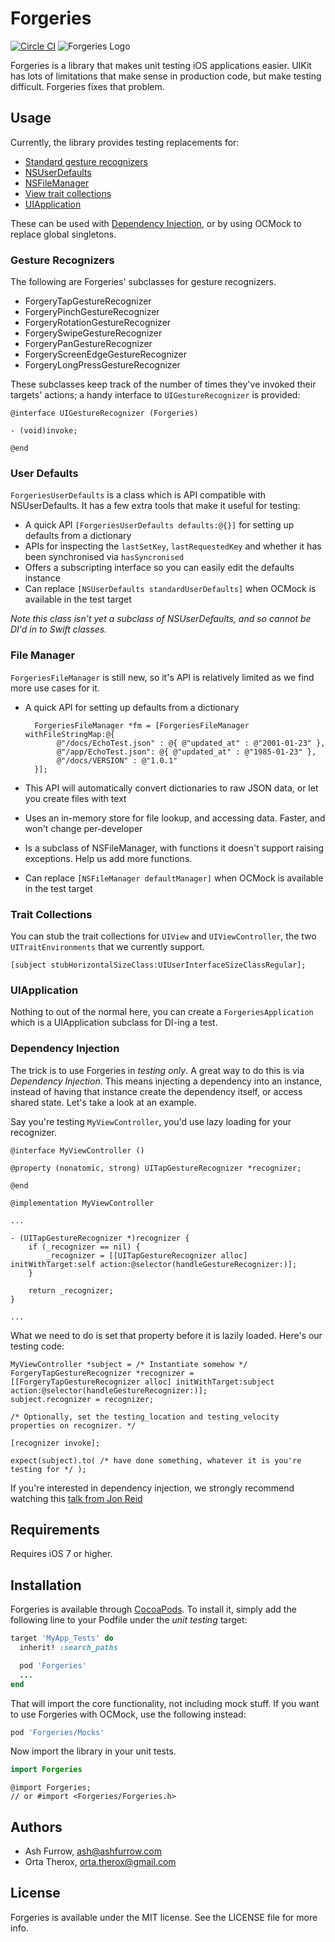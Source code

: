 # Forgeries

[![Circle CI](https://circleci.com/gh/ashfurrow/Forgeries.svg?style=svg)](https://circleci.com/gh/ashfurrow/Forgeries)
![Forgeries Logo](https://cloud.githubusercontent.com/assets/49038/12582759/f6a2c294-c436-11e5-9ee1-aea3e7256240.jpg)

Forgeries is a library that makes unit testing iOS applications easier. UIKit has lots of limitations
that make sense in production code, but make testing difficult. Forgeries fixes that problem.

## Usage

Currently, the library provides testing replacements for:

- [Standard gesture recognizers](#gesture-recognizers)
- [NSUserDefaults](#user-defaults)
- [NSFileManager](#file-manager)
- [View trait collections](#trait-collections)
- [UIApplication](#uiapplication)


These can be used with [Dependency Injection](#dependency-injection), or by using OCMock to replace global singletons.

### Gesture Recognizers

The following are Forgeries' subclasses for gesture recognizers.

- ForgeryTapGestureRecognizer
- ForgeryPinchGestureRecognizer
- ForgeryRotationGestureRecognizer
- ForgerySwipeGestureRecognizer
- ForgeryPanGestureRecognizer
- ForgeryScreenEdgeGestureRecognizer
- ForgeryLongPressGestureRecognizer

These subclasses keep track of the number of times they've invoked their targets' actions; a handy interface to `UIGestureRecognizer` is provided:

```objc
@interface UIGestureRecognizer (Forgeries)

- (void)invoke;

@end
```

### User Defaults

`ForgeriesUserDefaults` is a class which is API compatible with NSUserDefaults. It has a few extra tools that make it useful for testing:

- A quick API `[ForgeriesUserDefaults defaults:@{}]` for setting up defaults from a dictionary
- APIs for inspecting the `lastSetKey`, `lastRequestedKey` and whether it has been synchronised via `hasSyncronised`
- Offers a subscripting interface so you can easily edit the defaults instance
- Can replace `[NSUserDefaults standardUserDefaults]` when OCMock is available in the test target

_Note this class isn't yet a subclass of NSUserDefaults, and so cannot be DI'd in to Swift classes._

### File Manager

`ForgeriesFileManager` is still new, so it's API is relatively limited as we find more use cases for it.

- A quick API for setting up defaults from a dictionary
  ``` objc
    ForgeriesFileManager *fm = [ForgeriesFileManager withFileStringMap:@{
         @"/docs/EchoTest.json" : @{ @"updated_at" : @"2001-01-23" },
         @"/app/EchoTest.json": @{ @"updated_at" : @"1985-01-23" },
		 @"/docs/VERSION" : @"1.0.1"
    }];
  ```

- This API will automatically convert dictionaries to raw JSON data, or let you create files with text
- Uses an in-memory store for file lookup, and accessing data. Faster, and won't change per-developer
- Is a subclass of NSFileManager, with functions it doesn't support raising exceptions. Help us add more functions.
- Can replace `[NSFileManager defaultManager]` when OCMock is available in the test target

### Trait Collections

You can stub the trait collections for `UIView` and `UIViewController`, the two `UITraitEnvironments` that we currently support.

```objc
[subject stubHorizontalSizeClass:UIUserInterfaceSizeClassRegular];
```

### UIApplication

Nothing to out of the normal here, you can create a `ForgeriesApplication` which is a UIApplication subclass for DI-ing a test. 

### Dependency Injection

The trick is to use Forgeries in _testing only_. A great way to do this is via _Dependency Injection_. This means injecting a dependency into an instance, instead of having that instance create the dependency itself, or access shared state. Let's take a look at an example.

Say you're testing `MyViewController`, you'd use lazy loading for your recognizer.

```objc
@interface MyViewController ()

@property (nonatomic, strong) UITapGestureRecognizer *recognizer;

@end

@implementation MyViewController

...

- (UITapGestureRecognizer *)recognizer {
	if (_recognizer == nil) {
		_recognizer = [[UITapGestureRecognizer alloc] initWithTarget:self action:@selector(handleGestureRecognizer:)];
	}

	return _recognizer;
}

...
```

What we need to do is set that property before it is lazily loaded. Here's our testing code:

```objc
MyViewController *subject = /* Instantiate somehow */
ForgeryTapGestureRecognizer *recognizer = [[ForgeryTapGestureRecognizer alloc] initWithTarget:subject action:@selector(handleGestureRecognizer:)];
subject.recognizer = recognizer;

/* Optionally, set the testing_location and testing_velocity properties on recognizer. */

[recognizer invoke];

expect(subject).to( /* have done something, whatever it is you're testing for */ );
```

If you're interested in dependency injection, we strongly recommend watching this [talk from Jon Reid](http://qualitycoding.org/dependency-injection/)

## Requirements

Requires iOS 7 or higher.

## Installation

Forgeries is available through [CocoaPods](http://cocoapods.org). To install it, simply add the following line to your Podfile under the _unit testing_ target:

```ruby
target 'MyApp_Tests' do
  inherit! :search_paths

  pod 'Forgeries'
  ...
end
```

That will import the core functionality, not including mock stuff. If you want to use Forgeries with OCMock, use the following instead:

```ruby
pod 'Forgeries/Mocks'
```

Now import the library in your unit tests.

```swift
import Forgeries
```

```objc
@import Forgeries;
// or #import <Forgeries/Forgeries.h>
```

## Authors

- Ash Furrow, ash@ashfurrow.com
- Orta Therox, orta.therox@gmail.com

## License

Forgeries is available under the MIT license. See the LICENSE file for more info.
